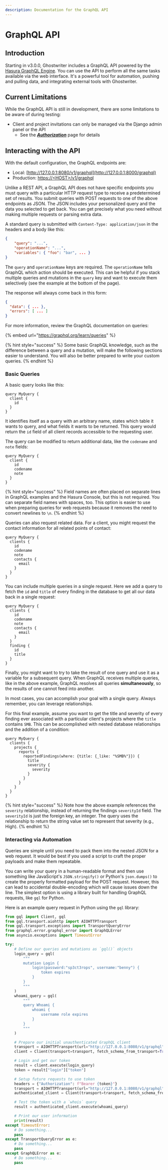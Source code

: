 ```yaml
---
description: Documentation for the GraphQL API
---
```


# GraphQL API

## Introduction

Starting in v3.0.0, Ghostwriter includes a GraphQL API powered by the [Hasura GraphQL Engine](https://hasura.io/). You can use the API to perform all the same tasks available via the web interface. It's a powerful tool for automation, pushing and pulling data, and integrating external tools with Ghostwriter.

## Current Limitations

While the GraphQL API is still in development, there are some limitations to be aware of during testing:

* Client and project invitations can only be managed via the Django admin panel or the API
  * See the [_**Authorization**_](../role-based-access-controls.md) page for details

## Interacting with the API

With the default configuration, the GraphQL endpoints are:

* Local: [http://127.0.0.1:8080/v1/graphql](http://127.0.0.1:8000/graphql)
* Production: [https://\<HOST>/v1/graphql](http://127.0.0.1:8000/graphql)

Unlike a REST API, a GraphQL API does not have specific endpoints you must query with a particular HTTP request type to receive a predetermined set of results. You submit queries with POST requests to one of the above endpoints as JSON. The JSON includes your personalized query and the data you selected to get back. You can get precisely what you need without making multiple requests or parsing extra data.

A standard query is submitted with `Content-Type: application/json` in the headers and a body like this:

```json
{
    "query": "...",
    "operationName": "...",
    "variables": { "foo": "bar", ... }
}
```

The `query` and `operationName` keys are required. The `operationName` tells GraphQL which action should be executed. This can be helpful if you stack multiple queries and mutations in the `query` key and want to execute them selectively (see the example at the bottom of the page).

The response will always come back in this form:

```json
{
  "data": { ... },
  "errors": [ ... ]
}
```

For more information, review the GraphQL documentation on queries:

{% embed url="https://graphql.org/learn/queries" %}

{% hint style="success" %}
Some basic GraphQL knowledge, such as the difference between a query and a mutation, will make the following sections easier to understand. You will also be better prepared to write your custom queries.
{% endhint %}

### Basic Queries

A basic query looks like this:

```
query MyQuery {
  client {
    id
  }
}

```

It identifies itself as a query with an arbitrary name, states which table it wants to query, and what fields it wants to be returned. This query would return the `id` field of all client records accessible to the requesting user.

The query can be modified to return additional data, like the `codename` and `note` fields:

```
query MyQuery {
  client {
    id
    codename
    note
  }
}

```

{% hint style="success" %}
Field names are often placed on separate lines in GraphQL examples and the Hasura Console, but this is not required. You can separate field names with spaces, too. This option is easier to use when preparing queries for web requests because it removes the need to convert newlines to `\n`.
{% endhint %}

Queries can also request related data. For a client, you might request the contact information for all related points of contact:

```
query MyQuery {
  clients {
    id
    codename
    note
    contacts {
      email
    }
  }
}
```

You can include multiple queries in a single request. Here we add a query to fetch the `id` and `title` of every finding in the database to get all our data back in a single request:

```
query MyQuery {
  clients {
    id
    codename
    note
    contacts {
      email
    }
  }
  finding {
    id
    title
  }
}
```

Finally, you might want to try to take the result of one query and use it as a variable for a subsequent query. When GraphQL receives multiple queries, like in the above example, GraphQL resolves all queries **simultaneously**, so the results of one cannot feed into another.

In most cases, you can accomplish your goal with a single query. Always remember, you can leverage relationships.

For this final example, assume you want to get the title and severity of every finding ever associated with a particular client's projects where the `title` contains `SMB`. This can be accomplished with nested database relationships and the addition of a condition:

```
query MyQuery {
  clients {
    projects {
      reports {
        reportedFindings(where: {title: {_like: "%SMB%"}}) {
          title
          severity {
            severity
          }
        }
      }
    }
  }
}
```

{% hint style="success" %}
Note how the above example references the `severity` relationship, instead of returning the findings `severityId` field. The `severityId` is just the foreign key, an integer. The query uses the relationship to return the string value set to represent that severity (e.g., High).
{% endhint %}

### Interacting via Automation

Queries are simple until you need to pack them into the nested JSON for a web request. It would be best if you used a script to craft the proper payloads and make them repeatable.

You can write your query in a human-readable format and then use something like JavaScript's `JSON.stringify()` or Python's `json.dumps()` to create the properly formatted payload for the POST request. However, this can lead to accidental double-encoding which will cause issues down the line. The simplest option is using a library built for handling GraphQL requests, like `gql` for Python.

Here is an example query request in Python using the `gql` library:

```python
from gql import Client, gql
from gql.transport.aiohttp import AIOHTTPTransport
from gql.transport.exceptions import TransportQueryError
from graphql.error.graphql_error import GraphQLError
from asyncio.exceptions import TimeoutError

try:
	# Define our queries and mutations as `gql()` objects
	login_query = gql(
		"""
		mutation Login {
			login(password:"sp3ct3rops", username:"benny") {
				token expires
			}
		}
		"""
	)
	whoami_query = gql(
		"""
		query Whoami {
			whoami {
				username role expires
			}
		}
		"""
	)

	# Prepare our initial unauthenticated GraphQL client
	transport = AIOHTTPTransport(url="http://127.0.0.1:8080/v1/graphql")
	client = Client(transport=transport, fetch_schema_from_transport=True)

	# Login and get our token
	result = client.execute(login_query)
	token = result["login"]["token"]

	# Setup future requests to use token
	headers = {"Authorization": f"Bearer {token}"}
	transport = AIOHTTPTransport(url="http://127.0.0.1:8080/v1/graphql", headers=headers)
	authenticated_client = Client(transport=transport, fetch_schema_from_transport=True)

	# Test the token with a `whois` query
	result = authenticated_client.execute(whoami_query)

	# Print our user information
	print(result)
except TimeoutError:
	# Do something...
	pass
except TransportQueryError as e:
	# Do something...
	pass
except GraphQLError as e:
	# Do something...
	pass
```

